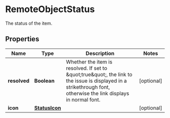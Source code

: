 

# RemoteObjectStatus

The status of the item.

## Properties

| Name | Type | Description | Notes |
|------------ | ------------- | ------------- | -------------|
|**resolved** | **Boolean** | Whether the item is resolved. If set to \&quot;true\&quot;, the link to the issue is displayed in a strikethrough font, otherwise the link displays in normal font. |  [optional] |
|**icon** | [**StatusIcon**](StatusIcon.md) |  |  [optional] |



